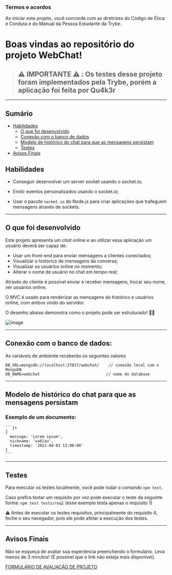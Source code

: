 ### Termos e acordos

Ao iniciar este projeto, você concorda com as diretrizes do Código de Ética e Conduta e do Manual da Pessoa Estudante da Trybe.

# Boas vindas ao repositório do projeto WebChat!

> ## ⚠️ IMPORTANTE ⚠️ : Os testes desse projeto foram implementados pela Trybe, porém a aplicação foi feita por Qu4k3r

---

## Sumário

- [Habilidades](#habilidades)
  - [O que foi desenvolvido](#o-que-foi-desenvolvido)
  - [Conexão com o banco de dados](#conexão-com-o-banco-de-dados)
  - [Modelo de histórico do chat para que as mensagens persistam](#modelo-de-histórico-do-chat-para-que-as-mensagens-persistam)
  - [Testes](#testes)
- [Avisos Finais](#avisos-finais)

## Habilidades

- Conseguir desenvolver um server socket usando o socket.io;

- Emitir eventos personalizados usando o socket.io;

- Usar o pacote `socket.io` do Node.js para criar aplicações que trafeguem mensagens através de sockets.

---

## O que foi desenvolvido

Este projeto apresenta um _chat_ online e ao utilizar essa aplicação um usuário deverá ser capaz de:

- Usar um front-end para enviar mensagens a clientes conectados;
- Visualizar o histórico de mensagens da conversa;
- Visualizar os usuários online no momento;
- Alterar o nome de usuário no chat em tempo real;

Através do cliente é possível enviar e receber mensagens, trocar seu nome, ver usuários online.

O MVC é usado para renderizar as mensagens do histórico e usuários online, com ambos vindo do servidor.

O desenho abaixo demonstra como o projeto pode ser estruturado! 🧑‍🎨

![image](./exemplo.png)

---

## Conexão com o banco de dados:

As variáveis de ambiente receberão os seguintes valores

```
DB_URL=mongodb://localhost:27017/webchat/    // conexão local com o MongoDB
DB_NAME=webchat                             // nome do database
```

---

## Modelo de histórico do chat para que as mensagens persistam

### Exemplo de um documento:

    ```js
    {
      message: 'Lorem ipsum',
      nickname: 'xablau',
      timestamp: '2021-04-01 12:00:00'
    }
    ```

---

## Testes

Para executar os testes localmente, você pode rodar o comando `npm test`.

Caso prefira testar um requisito por vez pode executar o teste da seguinte forma: `npm test tests/req1` (esse exemplo testa apenas o requisito 1)

⚠️ Antes de executar os testes requisitos, principalmente do requisito 4, feche o seu navegador, pois ele pode afetar a execução dos testes.

---

## Avisos Finais

Não se esqueça de avaliar sua experiência preenchendo o formulário. Leva menos de 3 minutos! (É possível que o link não esteja mais disponível).

[FORMULÁRIO DE AVALIAÇÃO DE PROJETO](https://be-trybe.typeform.com/to/ZTeR4IbH)
